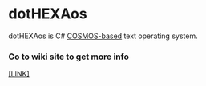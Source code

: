 # dotHEXAos
dotHEXAos is C# <a href="https://github.com/CosmosOS/Cosmos">COSMOS-based</a> text operating system.

### Go to wiki site to get more info
<a href="https://github.com/KaliMasterDev/HEXAos/wiki">[LINK]</a>
